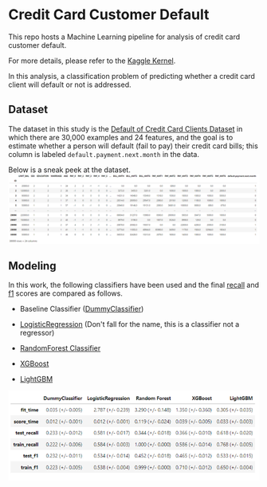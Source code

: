 # Credit Card Customer Default
This repo hosts a Machine Learning pipeline for analysis of credit card customer default.

For more details, please refer to the [Kaggle Kernel](https://www.kaggle.com/arashshamseddini/kaggle-customer-default/edit).

In this analysis, a classification problem of predicting whether a credit card client will default or not is addressed.

## Dataset
The dataset in this study is the [Default of Credit Card Clients Dataset](https://www.kaggle.com/uciml/default-of-credit-card-clients-dataset) in which there are 30,000 examples and 24 features, and the goal is to estimate whether a person will default (fail to pay) their credit card bills; this column is labeled `default.payment.next.month` in the data.

Below is a sneak peek at the dataset.
![dataset](./Images/dataset.png)

## Modeling
In this work, the following classifiers have been used and the final [recall](https://en.wikipedia.org/wiki/Precision_and_recall) and [f1](https://en.wikipedia.org/wiki/F-score) scores are compared as follows. 

- Baseline Classifier ([DummyClassifier](https://scikit-learn.org/stable/modules/generated/sklearn.dummy.DummyClassifier.html))

- [LogisticRegression](https://scikit-learn.org/stable/modules/generated/sklearn.linear_model.LogisticRegression.html) (Don't fall for the name, this is a classifier not a regressor)

- [RandomForest Classifier](https://scikit-learn.org/stable/modules/generated/sklearn.ensemble.RandomForestClassifier.html)

- [XGBoost](https://xgboost.readthedocs.io/en/latest/)

- [LightGBM](https://lightgbm.readthedocs.io/en/latest/)


![scores](./Images/scores.png)

